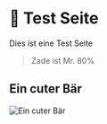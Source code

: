 # 🐻 Test Seite

Dies ist eine Test Seite

> Zade ist Mr. 80%

## Ein cuter Bär

![Ein cuter Bär](~@assets/test-seite/cuter-bär.jpg)